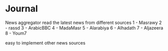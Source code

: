 # Journal
 News aggregator read the latest news from different sources
  1 - Masrawy
  2 - rassd
  3 - ArabicBBC
  4 - MadaMasr
  5 - Alarabiya
  6 - Alhadath
  7 - Aljazeera
  8 - Youm7
       
  easy to implement other news sources
